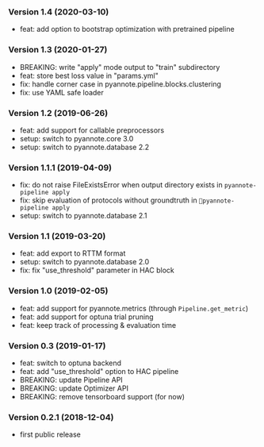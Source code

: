 ### Version 1.4 (2020-03-10)

  - feat: add option to bootstrap optimization with pretrained pipeline

### Version 1.3 (2020-01-27)

  - BREAKING: write "apply" mode output to "train" subdirectory
  - feat: store best loss value in "params.yml"
  - fix: handle corner case in pyannote.pipeline.blocks.clustering
  - fix: use YAML safe loader

### Version 1.2 (2019-06-26)

  - feat: add support for callable preprocessors
  - setup: switch to pyannote.core 3.0
  - setup: switch to pyannote.database 2.2

### Version 1.1.1 (2019-04-09)

  - fix: do not raise FileExistsError when output directory exists in `pyannote-pipeline apply`
  - fix: skip evaluation of protocols without groundtruth in `pyannote-pipeline apply`
  - setup: switch to pyannote.database 2.1

### Version 1.1 (2019-03-20)

  - feat: add export to RTTM format
  - setup: switch to pyannote.database 2.0
  - fix: fix "use_threshold" parameter in HAC block

### Version 1.0 (2019-02-05)

  - feat: add support for pyannote.metrics (through `Pipeline.get_metric`)
  - feat: add support for optuna trial pruning
  - feat: keep track of processing & evaluation time

### Version 0.3 (2019-01-17)

  - feat: switch to optuna backend
  - feat: add "use_threshold" option to HAC pipeline
  - BREAKING: update Pipeline API
  - BREAKING: update Optimizer API
  - BREAKING: remove tensorboard support (for now)

### Version 0.2.1 (2018-12-04)

  - first public release
